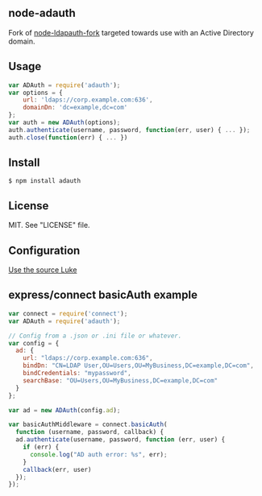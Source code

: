 ## node-adauth

Fork of [node-ldapauth-fork](https://github.com/vesse/node-ldapauth-fork)
targeted towards use with an Active Directory domain.

## Usage

```javascript
var ADAuth = require('adauth');
var options = {
    url: 'ldaps://corp.example.com:636',
    domainDn: 'dc=example,dc=com'
};
var auth = new ADAuth(options);
auth.authenticate(username, password, function(err, user) { ... });
auth.close(function(err) { ... })
```

## Install

    $ npm install adauth


## License

MIT. See "LICENSE" file.


## Configuration

[Use the source Luke](
https://github.com/vsimonian/node-adauth/blob/master/lib/adauth.js#L25-110)


## express/connect basicAuth example

```javascript
var connect = require('connect');
var ADAuth = require('adauth');

// Config from a .json or .ini file or whatever.
var config = {
  ad: {
    url: "ldaps://corp.example.com:636",
    bindDn: "CN=LDAP User,OU=Users,OU=MyBusiness,DC=example,DC=com",
    bindCredentials: "mypassword",
    searchBase: "OU=Users,OU=MyBusiness,DC=example,DC=com"
  }
};

var ad = new ADAuth(config.ad);

var basicAuthMiddleware = connect.basicAuth(
  function (username, password, callback) {
  ad.authenticate(username, password, function (err, user) {
    if (err) {
      console.log("AD auth error: %s", err);
    }
    callback(err, user)
  });
});
```
